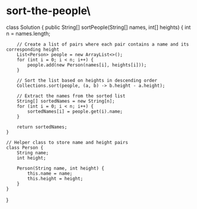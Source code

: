 # sort-the-people\
class Solution {
    public String[] sortPeople(String[] names, int[] heights) {
       int n = names.length;

        // Create a list of pairs where each pair contains a name and its corresponding height
        List<Person> people = new ArrayList<>();
        for (int i = 0; i < n; i++) {
            people.add(new Person(names[i], heights[i]));
        }

        // Sort the list based on heights in descending order
        Collections.sort(people, (a, b) -> b.height - a.height);

        // Extract the names from the sorted list
        String[] sortedNames = new String[n];
        for (int i = 0; i < n; i++) {
            sortedNames[i] = people.get(i).name;
        }

        return sortedNames; 
    }

    // Helper class to store name and height pairs
    class Person {
        String name;
        int height;

        Person(String name, int height) {
            this.name = name;
            this.height = height;
        } 
    }
}
